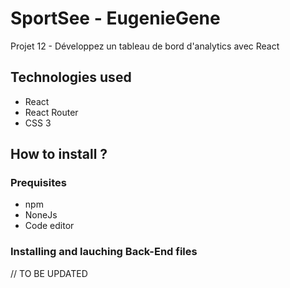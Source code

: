 # SportSee - EugenieGene

Projet 12 - Développez un tableau de bord d'analytics avec React

## Technologies used

- React
- React Router
- CSS 3 

## How to install ? 

### Prequisites 

- npm 
- NoneJs
- Code editor

### Installing and lauching Back-End files 

// TO BE UPDATED
